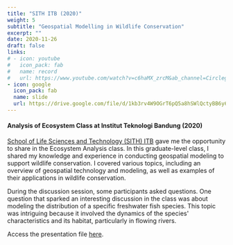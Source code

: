 ```yaml
---
title: "SITH ITB (2020)"
weight: 5
subtitle: "Geospatial Modelling in Wildlife Conservation"
excerpt: ""
date: 2020-11-26
draft: false
links:
# - icon: youtube
#   icon_pack: fab
#   name: record
#   url: https://www.youtube.com/watch?v=c6haMX_zrcM&ab_channel=CirclegeoMedia
- icon: google
  icon_pack: fab
  name: slide
  url: https://drive.google.com/file/d/1kb3rv4W9OGrT6pQ5a8hSWlQctyBB6y6a/view?usp=sharing
---
```


#### Analysis of Ecosystem Class at Institut Teknologi Bandung (2020)

[School of Life Sciences and Technology (SITH) ITB](https://sith.itb.ac.id/) gave me the opportunity to share in the Ecosystem Analysis class. In this graduate-level class, I shared my knowledge and experience in conducting geospatial modeling to support wildlife conservation. I covered various topics, including an overview of geospatial technology and modeling, as well as examples of their applications in wildlife conservation.

During the discussion session, some participants asked questions. One question that sparked an interesting discussion in the class was about modeling the distribution of a specific freshwater fish species. This topic was intriguing because it involved the dynamics of the species' characteristics and its habitat, particularly in flowing rivers.

Access the presentation file [here](https://drive.google.com/file/d/1kb3rv4W9OGrT6pQ5a8hSWlQctyBB6y6a/view?usp=sharing).